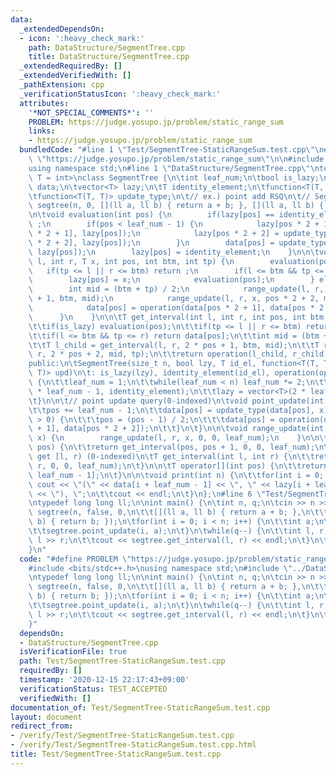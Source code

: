 ```yaml
---
data:
  _extendedDependsOn:
  - icon: ':heavy_check_mark:'
    path: DataStructure/SegmentTree.cpp
    title: DataStructure/SegmentTree.cpp
  _extendedRequiredBy: []
  _extendedVerifiedWith: []
  _pathExtension: cpp
  _verificationStatusIcon: ':heavy_check_mark:'
  attributes:
    '*NOT_SPECIAL_COMMENTS*': ''
    PROBLEM: https://judge.yosupo.jp/problem/static_range_sum
    links:
    - https://judge.yosupo.jp/problem/static_range_sum
  bundledCode: "#line 1 \"Test/SegmentTree-StaticRangeSum.test.cpp\"\n#define PROBLEM\
    \ \"https://judge.yosupo.jp/problem/static_range_sum\"\n\n#include <bits/stdc++.h>\n\
    using namespace std;\n#line 1 \"DataStructure/SegmentTree.cpp\"\ntemplate <class\
    \ T = int>\nclass SegmentTree {\n\tint leaf_num;\n\tbool is_lazy;\n\tvector<T>\
    \ data;\n\tvector<T> lazy;\n\tT identity_element;\n\tfunction<T(T, T)> operation;\n\
    \tfunction<T(T, T)> update_type;\n\t// ex.) point add RSQ\n\t// SegmentTree<ll>\
    \ segtree(n, 0, [](ll a, ll b) { return a + b; }, [](ll a, ll b) { return b; });\n\
    \n\tvoid evaluation(int pos) {\n        if(lazy[pos] == identity_element) return\
    \ ;\n        if(pos < leaf_num - 1) {\n            lazy[pos * 2 + 1] = update_type(lazy[pos\
    \ * 2 + 1], lazy[pos]);\n            lazy[pos * 2 + 2] = update_type(lazy[pos\
    \ * 2 + 2], lazy[pos]);\n        }\n        data[pos] = update_type(data[pos],\
    \ lazy[pos]);\n        lazy[pos] = identity_element;\n    }\n\n\tvoid range_update(int\
    \ l, int r, T x, int pos, int btm, int tp) {\n        evaluation(pos);\n     \
    \   if(tp <= l || r <= btm) return ;\n        if(l <= btm && tp <= r) {\n    \
    \        lazy[pos] = x;\n            evaluation(pos);\n        } else {\n    \
    \        int mid = (btm + tp) / 2;\n            range_update(l, r, x, pos * 2\
    \ + 1, btm, mid);\n            range_update(l, r, x, pos * 2 + 2, mid, tp);\n\
    \            data[pos] = operation(data[pos * 2 + 1], data[pos * 2 + 2]);\n  \
    \      }\n    }\n\n\tT get_interval(int l, int r, int pos, int btm, int tp) {\n\
    \t\tif(is_lazy) evaluation(pos);\n\t\tif(tp <= l || r <= btm) return identity_element;\n\
    \t\tif(l <= btm && tp <= r) return data[pos];\n\t\tint mid = (btm + tp) / 2;\n\
    \t\tT l_child = get_interval(l, r, 2 * pos + 1, btm, mid);\n\t\tT r_child = get_interval(l,\
    \ r, 2 * pos + 2, mid, tp);\n\t\treturn operation(l_child, r_child);\n\t}\n\n\t\
    public:\n\tSegmentTree(size_t n, bool lzy, T id_el, function<T(T, T)> ope, function<T(T,\
    \ T)> upd)\n\t: is_lazy(lzy), identity_element(id_el), operation(ope), update_type(upd)\
    \ {\n\t\tleaf_num = 1;\n\t\twhile(leaf_num < n) leaf_num *= 2;\n\t\tdata = vector<T>(2\
    \ * leaf_num - 1, identity_element);\n\t\tlazy = vector<T>(2 * leaf_num - 1, identity_element);\n\
    \t}\n\n\t// point update query(0-indexed)\n\tvoid point_update(int pos, T x) {\n\
    \t\tpos += leaf_num - 1;\n\t\tdata[pos] = update_type(data[pos], x);\n\t\twhile(pos\
    \ > 0) {\n\t\t\tpos = (pos - 1) / 2;\n\t\t\tdata[pos] = operation(data[pos * 2\
    \ + 1], data[pos * 2 + 2]);\n\t\t}\n\t}\n\n\tvoid range_update(int l, int r, T\
    \ x) {\n        range_update(l, r, x, 0, 0, leaf_num);\n    }\n\n\tT get_point(int\
    \ pos) {\n\t\treturn get_interval(pos, pos + 1, 0, 0, leaf_num);\n\t}\n\n\t//\
    \ get [l, r) (0-indexed)\n\tT get_interval(int l, int r) {\n\t\treturn get_interval(l,\
    \ r, 0, 0, leaf_num);\n\t}\n\n\tT operator[](int pos) {\n\t\treturn data[pos +\
    \ leaf_num - 1];\n\t}\n\n\tvoid print(int n) {\n\t\tfor(int i = 0; i < n; i++)\
    \ cout << \"(\" << data[i + leaf_num - 1] << \", \" << lazy[i + leaf_num - 1]\
    \ << \"), \";\n\t\tcout << endl;\n\t}\n};\n#line 6 \"Test/SegmentTree-StaticRangeSum.test.cpp\"\
    \ntypedef long long ll;\n\nint main() {\n\tint n, q;\n\tcin >> n >> q;\n\tSegmentTree<ll>\
    \ segtree(n, false, 0,\n\t\t[](ll a, ll b) { return a + b; },\n\t\t[](ll a, ll\
    \ b) { return b; });\n\tfor(int i = 0; i < n; i++) {\n\t\tint a;\n\t\tcin >> a;\n\
    \t\tsegtree.point_update(i, a);\n\t}\n\twhile(q--) {\n\t\tint l, r;\n\t\tcin >>\
    \ l >> r;\n\t\tcout << segtree.get_interval(l, r) << endl;\n\t}\n\treturn 0;\n\
    }\n"
  code: "#define PROBLEM \"https://judge.yosupo.jp/problem/static_range_sum\"\n\n\
    #include <bits/stdc++.h>\nusing namespace std;\n#include \"../DataStructure/SegmentTree.cpp\"\
    \ntypedef long long ll;\n\nint main() {\n\tint n, q;\n\tcin >> n >> q;\n\tSegmentTree<ll>\
    \ segtree(n, false, 0,\n\t\t[](ll a, ll b) { return a + b; },\n\t\t[](ll a, ll\
    \ b) { return b; });\n\tfor(int i = 0; i < n; i++) {\n\t\tint a;\n\t\tcin >> a;\n\
    \t\tsegtree.point_update(i, a);\n\t}\n\twhile(q--) {\n\t\tint l, r;\n\t\tcin >>\
    \ l >> r;\n\t\tcout << segtree.get_interval(l, r) << endl;\n\t}\n\treturn 0;\n\
    }"
  dependsOn:
  - DataStructure/SegmentTree.cpp
  isVerificationFile: true
  path: Test/SegmentTree-StaticRangeSum.test.cpp
  requiredBy: []
  timestamp: '2020-12-15 22:17:43+09:00'
  verificationStatus: TEST_ACCEPTED
  verifiedWith: []
documentation_of: Test/SegmentTree-StaticRangeSum.test.cpp
layout: document
redirect_from:
- /verify/Test/SegmentTree-StaticRangeSum.test.cpp
- /verify/Test/SegmentTree-StaticRangeSum.test.cpp.html
title: Test/SegmentTree-StaticRangeSum.test.cpp
---
```

